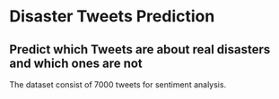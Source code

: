 # Disaster Tweets Prediction

## Predict which Tweets are about real disasters and which ones are not

The dataset consist of 7000 tweets for sentiment analysis.

